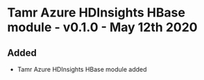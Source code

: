 # Tamr Azure HDInsights HBase module - v0.1.0 - May 12th 2020
## Added
* Tamr Azure HDInsights HBase module added
